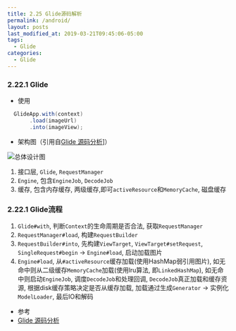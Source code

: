 ```yaml
---
title: 2.25 Glide源码解析
permalink: /android/
layout: posts
last_modified_at: 2019-03-21T09:45:06-05:00
tags:
  - Glide
categories:
  - Glide
---
```


### 2.22.1 Glide

- 使用

```java
  GlideApp.with(context)
       .load(imageUrl)
       .into(imageView);
```

- 架构图（引用自[Glide 源码分析](https://juejin.im/entry/586766331b69e60063d889ea)]）

![总体设计图](https://user-gold-cdn.xitu.io/2017/1/3/aec01f2f1fb3eb29cb7a09cd9fafc0c0.jpg?imageView2/0/w/1280/h/960/format/webp/ignore-error/1)

1. 接口层, `Glide`, `RequestManager`
2. `Engine`, 包含`EngineJob`, `DecodeJob`
3. 缓存, 包含内存缓存, 两级缓存,即可`activeResource`和`MemoryCache`,  磁盘缓存

### 2.22.1 Glide流程
1. `Glide#with`, 判断`Context`的生命周期是否合法, 获取`RequestManager`
2. `RequestManager#load`, 构建`RequestBuilder`
3. `RequestBuilder#into`, 先构建`ViewTarget`, `ViewTarget#setRequest`, `SingleRequest#begin` -> `Engine#load`, 启动加载图片
4. `Engine#load`, 从`#activeResource`缓存加载(使用HashMap弱引用图片), 如无命中则从二级缓存`MemoryCache`加载(使用lru算法, 即`LinkedHashMap`), 如无命中则启动`EngineJob`, 调度`DecodeJob`和处理回调, `DecodeJob`真正加载和缓存资源, 根据disk缓存策略决定是否从缓存加载, 加载通过生成`Generator` -> 实例化`ModelLoader`, 最后IO和解码

- 参考
- [Glide 源码分析](https://juejin.im/entry/586766331b69e60063d889ea)
